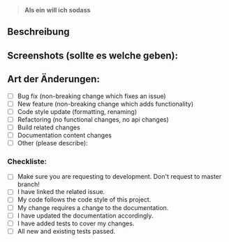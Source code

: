 <!-- 8ung!: Eine Pull-Request muss immer mit einem Issue verbunden sein. -->
> **Als ein**
> **will ich**
> **sodass**

## Beschreibung
<!-- Beschreibe deine Änderungen im Detail -->
<!-- Nutze Schlüsselwörter wie "Fixes #XX" oder "Closes #XX" um das Issue zu verlinken. -->

## Screenshots (sollte es welche geben):

## Art der Änderungen:
<!--- What types of changes does your code introduce? Put an `x` in all the boxes that apply: -->
- [ ] Bug fix (non-breaking change which fixes an issue)
- [ ] New feature (non-breaking change which adds functionality)
- [ ] Code style update (formatting, renaming)
- [ ] Refactoring (no functional changes, no api changes)
- [ ] Build related changes
- [ ] Documentation content changes
- [ ] Other (please describe):

### Checkliste:
<!--- Go over all the following points, and put an `x` in all the boxes that apply. -->
<!--- If you're unsure about any of these, don't hesitate to ask. We're here to help! -->
- [ ] Make sure you are requesting to development. Don't request to master branch!
- [ ] I have linked the related issue.
- [ ] My code follows the code style of this project.
- [ ] My change requires a change to the documentation.
- [ ] I have updated the documentation accordingly.
- [ ] I have added tests to cover my changes.
- [ ] All new and existing tests passed.
